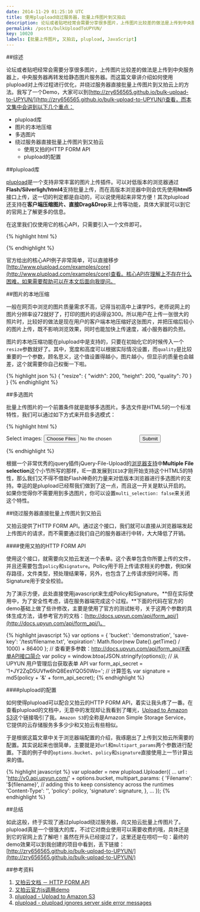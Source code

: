 ```yaml
---
date: 2014-11-29 01:25:10 UTC
title: 使用plupload绕过服务器，批量上传图片到又拍云
description: 论坛或者贴吧经常会需要分享很多图片，上传图片比较差的做法是上传到中央服务器上，中央服务器再转发给静态图片服务器。而这篇文章讲介绍如何使用plupload对上传过程进行优化，并绕过服务器直接批量上传图片到又拍云上的方法。
permalink: /posts/bulkUploadToUPYUN/
key: 10020
labels: [批量上传图片, 又拍云, plupload, JavaScript]
---
```


##综述

论坛或者贴吧经常会需要分享很多图片，上传图片比较差的做法是上传到中央服务器上，中央服务器再转发给静态图片服务器。而这篇文章讲介绍如何使用plupload对上传过程进行优化，并绕过服务器直接批量上传图片到又拍云上的方法。我写了一个Demo，大家可以到[http://zry656565.github.io/bulk-upload-to-UPYUN/](http://zry656565.github.io/bulk-upload-to-UPYUN/)查看，而本文集中会讲到以下几个重点：

- plupload库
- 图片的本地压缩
- 多选图片
- 绕过服务器直接批量上传图片到又拍云
  - 使用又拍的HTTP FORM API
  - plupload的配置

##plupload库

[plupload](http://www.plupload.com/)是一个支持非常丰富的图片上传插件。可以对低版本的浏览器通过**Flash/Silverligh/html4**支持批量上传，而在高版本浏览器中则会优先使用**html5**接口上传，这一切的判定都是自动的，可以说使用起来非常方便！其次plupload还支持在**客户端压缩图片、直接Drag&Drop**来上传等功能，具体大家就可以到它的官网上了解更多的信息。

在这里我们仅使用它的核心API，只需要引入一个文件即可。

{% highlight html %}
<script src="lib/plupload-2.1.2/js/plupload.full.min.js"></script>
{% endhighlight %}

官方给出的核心API例子非常简单，可以直接移步[http://www.plupload.com/examples/core](http://www.plupload.com/examples/core)查看。核心API在理解上不存在什么困难，如果需要帮助可以在本文后面向我提问。

##图片的本地压缩

一般在网页中浏览的图片质量需求不高，记得当初高中上课学PS，老师说网上的图片分辨率设72就好了，打印的图片的话得设300。所以用户在上传一张很大的照片时，比较好的做法是现在用户的客户端本地压缩好这张图片，并把压缩后较小的图片上传，既不影响浏览效果，同时也能加快上传速度，减小服务器的负担。

图片的本地压缩功能在plupload中是支持的，只要在初始化它的时候传入一个`resize`参数就好了。其中，宽度和高度可以根据实际情况设置，而`quality`是比较重要的一个参数，顾名思义，这个值设置得越小，图片越小，但显示的质量也会越差，这个就需要你自己权衡一下啦。

{% highlight json %}
{
    "resize": {
        "width": 200,
        "height": 200,
        "quality": 70
    }
}
{% endhighlight %}

##多选图片

批量上传图片的一个前置条件就是能够多选图片。多选文件是HTML5的一个标准特性，我们可以通过如下方式来开启多选模式：

{% highlight html %}
<form action="xxx">
  Select images: <input type="file" name="img" multiple> <!-- multiple 在这儿是关键！-->
  <input type="submit">
</form>
{% endhighlight %}


根据一个非常优秀的jquery插件jQuery-File-Upload的[浏览器支持](https://github.com/blueimp/jQuery-File-Upload/wiki/Browser-support)中**Multiple File selection**这个小节所写的那样，IE一直发展到`IE10`才刚开始支持这个HTML5的特性，那么我们又不得不借助Flash神奇的力量来对低版本浏览器进行多选图片的支持。幸运的是plupload已经帮我们做到了这一点，而且这一开关是默认开启的。如果你觉得你不需要用到多选图片，你可以设置`multi_selection: false`来关闭这个特性。

##绕过服务器直接批量上传图片到又拍云

又拍云提供了HTTP FORM API。通过这个接口，我们就可以直接从浏览器端发起上传图片的请求，而不需要通过我们自己的服务器进行中转，大大降低了开销。

####使用又拍的HTTP FORM API

使用这个接口，就需要向又拍云发送一个表单。这个表单包含你所要上传的文件，并且还需要包含`policy`和`signature`。Policy用于将上传请求相关的参数，例如保存路径，文件类型，预处理结果等，另外，也包含了上传请求授时间等。而Signature用于安全校验。

为了演示方便，此处直接使用javascript来生成Policy和Signature。**但在实际使用中，为了安全性考虑，请在服务器端完成这个过程。**下面的代码在官方的demo基础上做了些许修改，主要是使用了官方的测试帐号，关于这两个参数的具体生成方法，请参考官方的文档：[http://docs.upyun.com/api/form_api/](http://docs.upyun.com/api/form_api/)。

{% highlight javascript %}
var options = {
    'bucket': 'demonstration',
    'save-key': '/test/filename.txt',
    'expiration': Math.floor(new Date().getTime() / 1000) + 86400
};
// 查看更多参数：http://docs.upyun.com/api/form_api/#表单API接口简介
var policy = window.btoa(JSON.stringify(options));
// 从 UPYUN 用户管理后台获取表单 API
var form_api_secret = '1+JY2ZqD5UVfw6hQ8EesYQO50Wo=';
// 计算签名
var signature = md5(policy + '&' + form_api_secret);
{% endhighlight %}

####plupload的配置

如何使得plupload可以配合又拍云的HTTP FORM API，着实让我头疼了一番。在查看plupload的文档中，无意中的发现却让我看到了曙光，[Upload to Amazon S3](http://www.plupload.com/docs/Upload-to-Amazon-S3)这个链接吸引了我。`Amazon S3`的全称是Amazon Simple Storage Service，它提供的云存储服务多多少少和又拍云有些相似。

于是根据这篇文章中关于浏览器端配置的介绍，我琢磨出了上传到又拍云所需要的配置。其实说起来也很简单，主要就是对`url`和`multipart_params`两个参数进行配置。下面的例子中的`options.bucket`、`policy`和`signature`直接使用上一节计算出来的值。

{% highlight javascript %}
var uploader = new plupload.Uploader({
    ...
    url : 'http://v0.api.upyun.com/' + options.bucket,
    multipart_params: {
        'Filename': '${filename}', // adding this to keep consistency across the runtimes
        'Content-Type': '',
        'policy': policy,
        'signature': signature,
    },
    ...
});
{% endhighlight %}

##总结

如此这般，终于实现了通过plupload绕过服务器，向又拍云批量上传图片了。plupload真是一个很强大的库，不过它对商业使用可以需要收费的哦，具体还是到它的官网上去了解吧！虽然在开头已经提过了，这里还是在唠叨一句：最终的demo效果可以到我创建的项目中看到，丢下链接：[http://zry656565.github.io/bulk-upload-to-UPYUN/](http://zry656565.github.io/bulk-upload-to-UPYUN/)

##参考资料

1. [又拍云文档 － HTTP FORM API](http://docs.upyun.com/api/form_api/)
2. [又拍云官方js调用demo](https://github.com/upyun/js-form-api/blob/master/demo.html)
3. [plupload - Upload to Amazon S3](http://www.plupload.com/docs/Upload-to-Amazon-S3)
4. [plupload - plupload ignores server side error messages](http://www.plupload.com/punbb/viewtopic.php?id=1681)